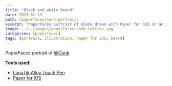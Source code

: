 ```yaml
---
title: "Black and white beard"
date: 2013-01-13
path: /paperfaces/cenk-portrait/
excerpt: "PaperFaces portrait of @Cenk drawn with Paper for iOS on an iPad."
image: ../../images/paperfaces-cenk-twitter.jpg
categories: [paperfaces]
tags: [portrait, illustration, Paper for iOS, beard]
---
```


PaperFaces portrait of [@Cenk](https://twitter.com/Cenk).

**Tools used:**

- [LunaTik Alloy Touch Pen](https://www.amazon.com/gp/product/B00821TR7G/ref=as_li_ss_tl?ie=UTF8&tag=mademist-20&linkCode=as2&camp=1789&creative=390957&creativeASIN=B00821TR7G)
- [Paper for iOS](https://paper.bywetransfer.com/)
